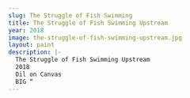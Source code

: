 ```yaml
---
slug: The Struggle of Fish Swimming
title: The Struggle of Fish Swimming Upstream
year: 2018
image: the-struggle-of-fish-swimming-upstream.jpg
layout: paint
description: |-
  The Struggle of Fish Swimming Upstream
  2018
  Oil on Canvas
  BIG “
---
```

